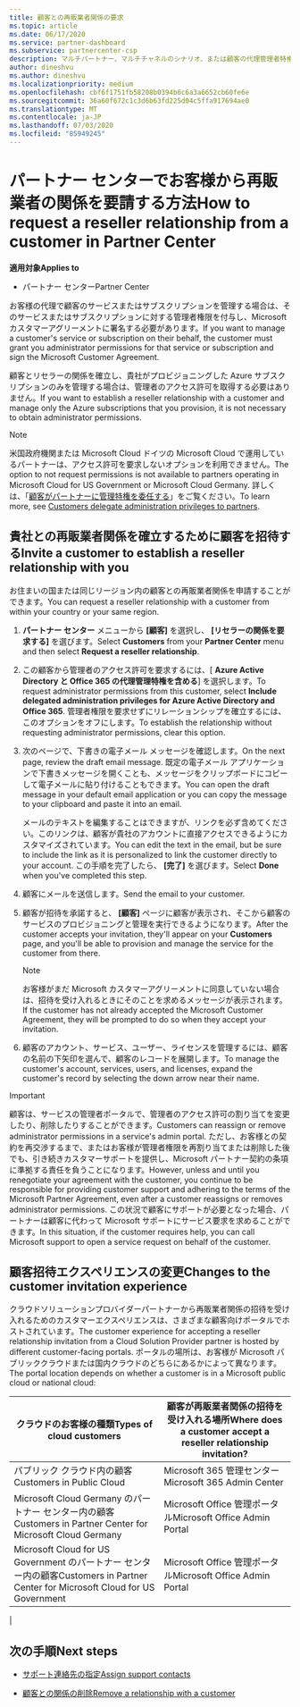 ```yaml
---
title: 顧客との再販業者関係の要求
ms.topic: article
ms.date: 06/17/2020
ms.service: partner-dashboard
ms.subservice: partnercenter-csp
description: マルチパートナー、マルチチャネルのシナリオ、または顧客の代理管理者特権を復元する必要がある場合は、顧客との関係を要求します。
author: dineshvu
ms.author: dineshvu
ms.localizationpriority: medium
ms.openlocfilehash: cbf6f1751fb58208b0394b6c6a3a6652cb60fe6e
ms.sourcegitcommit: 36a60f672c1c3d6b63fd225d04c5ffa917694ae0
ms.translationtype: MT
ms.contentlocale: ja-JP
ms.lasthandoff: 07/03/2020
ms.locfileid: "85949245"
---
```

# <a name="how-to-request-a-reseller-relationship-from-a-customer-in-partner-center"></a><span data-ttu-id="ffc84-103">パートナー センターでお客様から再販業者の関係を要請する方法</span><span class="sxs-lookup"><span data-stu-id="ffc84-103">How to request a reseller relationship from a customer in Partner Center</span></span>

<span data-ttu-id="ffc84-104">**適用対象**</span><span class="sxs-lookup"><span data-stu-id="ffc84-104">**Applies to**</span></span>

- <span data-ttu-id="ffc84-105">パートナー センター</span><span class="sxs-lookup"><span data-stu-id="ffc84-105">Partner Center</span></span>

<span data-ttu-id="ffc84-106">お客様の代理で顧客のサービスまたはサブスクリプションを管理する場合は、そのサービスまたはサブスクリプションに対する管理者権限を付与し、Microsoft カスタマーアグリーメントに署名する必要があります。</span><span class="sxs-lookup"><span data-stu-id="ffc84-106">If you want to manage a customer's service or subscription on their behalf, the customer must grant you administrator permissions for that service or subscription and sign the Microsoft Customer Agreement.</span></span>

<span data-ttu-id="ffc84-107">顧客とリセラーの関係を確立し、貴社がプロビジョニングした Azure サブスクリプションのみを管理する場合は、管理者のアクセス許可を取得する必要はありません。</span><span class="sxs-lookup"><span data-stu-id="ffc84-107">If you want to establish a reseller relationship with a customer and manage only the Azure subscriptions that you provision, it is not necessary to obtain administrator permissions.</span></span>

>[!NOTE] 
><span data-ttu-id="ffc84-108">米国政府機関または Microsoft Cloud ドイツの Microsoft Cloud で運用しているパートナーは、アクセス許可を要求しないオプションを利用できません。</span><span class="sxs-lookup"><span data-stu-id="ffc84-108">The option to not request permissions is not available to partners operating in Microsoft Cloud for US Government or Microsoft Cloud Germany.</span></span> <span data-ttu-id="ffc84-109">詳しくは、「[顧客がパートナーに管理特権を委任する](https://docs.microsoft.com/partner-center/customers_revoke_admin_privileges)」をご覧ください。</span><span class="sxs-lookup"><span data-stu-id="ffc84-109">To learn more, see [Customers delegate administration privileges to partners](https://docs.microsoft.com/partner-center/customers_revoke_admin_privileges).</span></span>

## <a name="invite-a-customer-to-establish-a-reseller-relationship-with-you"></a><span data-ttu-id="ffc84-110">貴社との再販業者関係を確立するために顧客を招待する</span><span class="sxs-lookup"><span data-stu-id="ffc84-110">Invite a customer to establish a reseller relationship with you</span></span>

<span data-ttu-id="ffc84-111">お住まいの国または同じリージョン内の顧客との再販業者関係を申請することができます。</span><span class="sxs-lookup"><span data-stu-id="ffc84-111">You can request a reseller relationship with a customer from within your country or your same region.</span></span>

1. <span data-ttu-id="ffc84-112">**パートナー センター** メニューから **[顧客]** を選択し、 **[リセラーの関係を要求する]** を選びます。</span><span class="sxs-lookup"><span data-stu-id="ffc84-112">Select **Customers** from your **Partner Center** menu and then select **Request a reseller relationship**.</span></span>

2. <span data-ttu-id="ffc84-113">この顧客から管理者のアクセス許可を要求するには、[ **Azure Active Directory と Office 365 の代理管理特権を含める**] を選択します。</span><span class="sxs-lookup"><span data-stu-id="ffc84-113">To request administrator permissions from this customer, select **Include delegated administration privileges for Azure Active Directory and Office 365**.</span></span> <span data-ttu-id="ffc84-114">管理者権限を要求せずにリレーションシップを確立するには、このオプションをオフにします。</span><span class="sxs-lookup"><span data-stu-id="ffc84-114">To establish the relationship without requesting administrator permissions, clear this option.</span></span>

3. <span data-ttu-id="ffc84-115">次のページで、下書きの電子メール メッセージを確認します。</span><span class="sxs-lookup"><span data-stu-id="ffc84-115">On the next page, review the draft email message.</span></span> <span data-ttu-id="ffc84-116">既定の電子メール アプリケーションで下書きメッセージを開くことも、メッセージをクリップボードにコピーして電子メールに貼り付けることもできます。</span><span class="sxs-lookup"><span data-stu-id="ffc84-116">You can open the draft message in your default email application or you can copy the message to your clipboard and paste it into an email.</span></span>

   <span data-ttu-id="ffc84-117">メールのテキストを編集することはできますが、リンクを必ず含めてください。このリンクは、顧客が貴社のアカウントに直接アクセスできるようにカスタマイズされています。</span><span class="sxs-lookup"><span data-stu-id="ffc84-117">You can edit the text in the email, but be sure to include the link as it is personalized to link the customer directly to your account.</span></span> <span data-ttu-id="ffc84-118">この手順を完了したら、 **[完了]** を選びます。</span><span class="sxs-lookup"><span data-stu-id="ffc84-118">Select **Done** when you've completed this step.</span></span>

4. <span data-ttu-id="ffc84-119">顧客にメールを送信します。</span><span class="sxs-lookup"><span data-stu-id="ffc84-119">Send the email to your customer.</span></span>

5. <span data-ttu-id="ffc84-120">顧客が招待を承諾すると、 **[顧客]** ページに顧客が表示され、そこから顧客のサービスのプロビジョニングと管理を実行できるようになります。</span><span class="sxs-lookup"><span data-stu-id="ffc84-120">After the customer accepts your invitation, they'll appear on your **Customers** page, and you'll be able to provision and manage the service for the customer from there.</span></span>

   > [!NOTE]
   > <span data-ttu-id="ffc84-121">お客様がまだ Microsoft カスタマーアグリーメントに同意していない場合は、招待を受け入れるときにそのことを求めるメッセージが表示されます。</span><span class="sxs-lookup"><span data-stu-id="ffc84-121">If the customer has not already accepted the Microsoft Customer Agreement, they will be prompted to do so when they accept your invitation.</span></span> 

6. <span data-ttu-id="ffc84-122">顧客のアカウント、サービス、ユーザー、ライセンスを管理するには、顧客の名前の下矢印を選んで、顧客のレコードを展開します。</span><span class="sxs-lookup"><span data-stu-id="ffc84-122">To manage the customer's account, services, users, and licenses, expand the customer's record by selecting the down arrow near their name.</span></span>

> [!IMPORTANT]  
> <span data-ttu-id="ffc84-123">顧客は、サービスの管理者ポータルで、管理者のアクセス許可の割り当てを変更したり、削除したりすることができます。</span><span class="sxs-lookup"><span data-stu-id="ffc84-123">Customers can reassign or remove administrator permissions in a service's admin portal.</span></span> <span data-ttu-id="ffc84-124">ただし、お客様との契約を再交渉するまで、またはお客様が管理者権限を再割り当てまたは削除した後でも、引き続きカスタマーサポートを提供し、Microsoft パートナー契約の条項に準拠する責任を負うことになります。</span><span class="sxs-lookup"><span data-stu-id="ffc84-124">However, unless and until you renegotiate your agreement with the customer, you continue to be responsible for providing customer support and adhering to the terms of the Microsoft Partner Agreement, even after a customer reassigns or removes administrator permissions.</span></span> <span data-ttu-id="ffc84-125">この状況で顧客にサポートが必要となった場合、パートナーは顧客に代わって Microsoft サポートにサービス要求を求めることができます。</span><span class="sxs-lookup"><span data-stu-id="ffc84-125">In this situation, if the customer requires help, you can call Microsoft support to open a service request on behalf of the customer.</span></span>

## <a name="changes-to-the-customer-invitation-experience"></a><span data-ttu-id="ffc84-126">顧客招待エクスペリエンスの変更</span><span class="sxs-lookup"><span data-stu-id="ffc84-126">Changes to the customer invitation experience</span></span>

<span data-ttu-id="ffc84-127">クラウドソリューションプロバイダーパートナーから再販業者関係の招待を受け入れるためのカスタマーエクスペリエンスは、さまざまな顧客向けポータルでホストされています。</span><span class="sxs-lookup"><span data-stu-id="ffc84-127">The customer experience for accepting a reseller relationship invitation from a Cloud Solution Provider partner is hosted by different customer-facing portals.</span></span> <span data-ttu-id="ffc84-128">ポータルの場所は、お客様が Microsoft パブリッククラウドまたは国内クラウドのどちらにあるかによって異なります。</span><span class="sxs-lookup"><span data-stu-id="ffc84-128">The portal location depends on whether a customer is in a Microsoft public cloud or national cloud:</span></span>

|<span data-ttu-id="ffc84-129">クラウドのお客様の種類</span><span class="sxs-lookup"><span data-stu-id="ffc84-129">Types of cloud customers</span></span>  | <span data-ttu-id="ffc84-130">顧客が再販業者関係の招待を受け入れる場所</span><span class="sxs-lookup"><span data-stu-id="ffc84-130">Where does a customer accept a reseller relationship invitation?</span></span> |
|---------|---------
| <span data-ttu-id="ffc84-131">パブリック クラウド内の顧客</span><span class="sxs-lookup"><span data-stu-id="ffc84-131">Customers in Public Cloud</span></span> | <span data-ttu-id="ffc84-132">Microsoft 365 管理センター</span><span class="sxs-lookup"><span data-stu-id="ffc84-132">Microsoft 365 Admin Center</span></span> |
| <span data-ttu-id="ffc84-133">Microsoft Cloud Germany のパートナー センター内の顧客</span><span class="sxs-lookup"><span data-stu-id="ffc84-133">Customers in Partner Center for Microsoft Cloud Germany</span></span> | <span data-ttu-id="ffc84-134">Microsoft Office 管理ポータル</span><span class="sxs-lookup"><span data-stu-id="ffc84-134">Microsoft Office Admin Portal</span></span> |
| <span data-ttu-id="ffc84-135">Microsoft Cloud for US Government のパートナー センター内の顧客</span><span class="sxs-lookup"><span data-stu-id="ffc84-135">Customers in Partner Center for Microsoft Cloud for US Government</span></span> | <span data-ttu-id="ffc84-136">Microsoft Office 管理ポータル</span><span class="sxs-lookup"><span data-stu-id="ffc84-136">Microsoft Office Admin Portal</span></span> |
|

## <a name="next-steps"></a><span data-ttu-id="ffc84-137">次の手順</span><span class="sxs-lookup"><span data-stu-id="ffc84-137">Next steps</span></span>

- [<span data-ttu-id="ffc84-138">サポート連絡先の指定</span><span class="sxs-lookup"><span data-stu-id="ffc84-138">Assign support contacts</span></span>](assign-support-contacts.md)

- [<span data-ttu-id="ffc84-139">顧客との関係の削除</span><span class="sxs-lookup"><span data-stu-id="ffc84-139">Remove a relationship with a customer</span></span>](remove-a-relationship.md)
